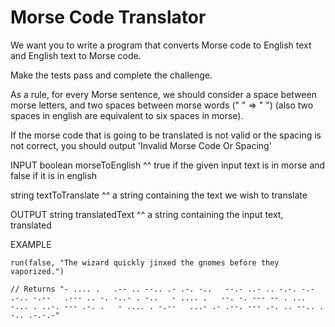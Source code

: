 # Morse Code Translator

We want you to write a program that converts Morse code to English text and English text to Morse code.

Make the tests pass and complete the challenge.

As a rule, for every Morse sentence, we should consider a space between morse letters, and two spaces between morse words (" " => "  ") (also two spaces in english are equivalent to six spaces in morse).

If the morse code that is going to be translated is not valid or the spacing is not correct, you should output 'Invalid Morse Code Or Spacing'

INPUT
boolean morseToEnglish
^^ true if the given input text is in morse and false if it is in english

string textToTranslate
^^ a string containing the text we wish to translate

OUTPUT
string translatedText
^^ a string containing the input text, translated

EXAMPLE

```
run(false, "The wizard quickly jinxed the gnomes before they vaporized.")

// Returns "- .... .   .-- .. --.. .- .-. -..   --.- ..- .. -.-. -.- .-.. -.--   .--- .. -. -..- . -..   - .... .   --. -. --- -- . ...   -... . ..-. --- .-. .   - .... . -.--   ...- .- .--. --- .-. .. --.. . -.. .-.-.-"
```
